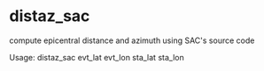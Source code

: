 # distaz_sac
compute epicentral distance and azimuth using SAC's source code

Usage: distaz_sac evt_lat evt_lon sta_lat sta_lon
